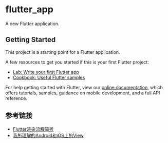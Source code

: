 # flutter_app

A new Flutter application.

## Getting Started

This project is a starting point for a Flutter application.

A few resources to get you started if this is your first Flutter project:

- [Lab: Write your first Flutter app](https://flutter.io/docs/get-started/codelab)
- [Cookbook: Useful Flutter samples](https://flutter.io/docs/cookbook)

For help getting started with Flutter, view our 
[online documentation](https://flutter.io/docs), which offers tutorials, 
samples, guidance on mobile development, and a full API reference.

## 参考链接

- [Flutter渲染流程简析](https://juejin.im/post/5b7767fef265da43803bdc65)
- [我所理解的Android和iOS上的View](https://juejin.im/entry/5a03b1ccf265da430944996d)
